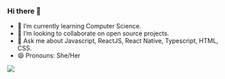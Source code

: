 ### Hi there 👋


- 🌱 I’m currently learning Computer Science.
- 👯 I’m looking to collaborate on open source projects.
- 💬 Ask me about Javascript, ReactJS, React Native, Typescript, HTML, CSS.
- 😄 Pronouns: She/Her

<img src="https://github-readme-stats.vercel.app/api?username=fernandesangel&theme=dracula&show_icons=true">
